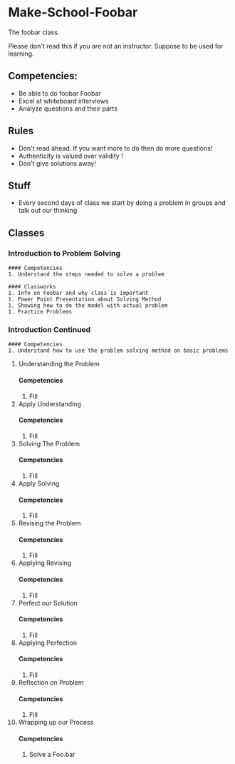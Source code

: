 # Make-School-Foobar
The foobar class.

Please don't read this if you are not an instructor. Suppose to be used for learning.

## Competencies:
- Be able to do foobar Foobar
- Excel at whiteboard interviews
- Analyze questions and their parts

## Rules
- Don't read ahead. If you want more to do then do more questions! 
- Authenticity is valued over validity !
- Don't give solutions away!

## Stuff
- Every second days of class we start by doing a problem in groups and talk out our thinking 

## Classes

### Introduction to Problem Solving
    
    #### Competencies
    1. Understand the steps needed to solve a problem
     
    #### Classworks
    1. Info on Foobar and why class is important
    1. Power Point Presentation about Solving Method
    1. Showing how to do the model with actual problem
    1. Practice Problems
    
### Introduction Continued
    
    #### Competencies
    1. Understand how to use the problem solving method on basic problems
1. Understanding the Problem
    #### Competencies
    1. Fill
1. Apply Understanding 
    #### Competencies
    1. Fill
1. Solving The Problem 
    #### Competencies
    1. Fill
1. Apply Solving
    #### Competencies
    1. Fill
1. Revising the Problem
    #### Competencies
    1. Fill
1. Applying Revising 
    #### Competencies
    1. Fill
1. Perfect our Solution
    #### Competencies
    1. Fill
1. Applying Perfection 
    #### Competencies
    1. Fill
1. Reflection on Problem 
    #### Competencies
    1. Fill
1. Wrapping up our Process 
    #### Competencies
    1. Solve a Foo.bar 